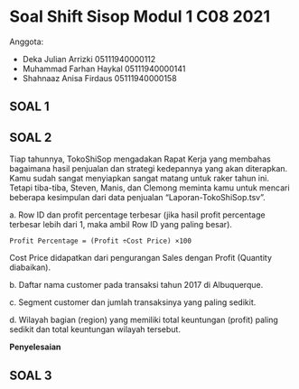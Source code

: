# Soal Shift Sisop Modul 1 C08 2021
Anggota:
- Deka Julian Arrizki	    05111940000112
- Muhammad Farhan Haykal	05111940000141
- Shahnaaz Anisa Firdaus 	05111940000158


## SOAL 1 


## SOAL 2
Tiap tahunnya, TokoShiSop mengadakan Rapat Kerja yang membahas bagaimana hasil penjualan dan strategi kedepannya yang akan diterapkan. Kamu sudah sangat menyiapkan sangat matang untuk raker tahun ini. Tetapi tiba-tiba, Steven, Manis, dan Clemong meminta kamu untuk mencari beberapa kesimpulan dari data penjualan “Laporan-TokoShiSop.tsv”.

a. Row ID dan profit percentage terbesar (jika hasil profit percentage terbesar lebih dari 1, maka ambil Row ID yang paling besar). 
  ```
  Profit Percentage = (Profit ÷Cost Price) ×100
  ```
  Cost Price didapatkan dari pengurangan Sales dengan Profit (Quantity diabaikan).

b. Daftar nama customer pada transaksi tahun 2017 di Albuquerque.

c. Segment customer dan jumlah transaksinya yang paling sedikit.

d. Wilayah bagian (region) yang memiliki total keuntungan (profit) paling sedikit dan total keuntungan wilayah tersebut.

**Penyelesaian**


## SOAL 3 
